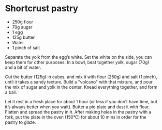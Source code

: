 # Shortcrust pastry
- 250g flour
- 70g sugar
- 1 egg
- 125g butter
- Water 
- 1 pinch of salt

Separate the yolk from the egg’s white. Set the white on the side, you can keep them for other purposes. In a bowl, beat together yolk, sugar (70g) and a bit of water. 

Cut the butter (125g) in cubes, and mix it with flour (250g) and salt (1 pinch), until it takes a sandy texture. Build a "volcano" with that mixture, and pour the mix of sugar and yolk in the center. Knead everything together, and form a ball. 

Let it rest in a fresh place for about 1 hour (or less if you don’t have time, but it’s always better when you wait).
Butter a pie plate and dust it with flour. Flatten and spread the pastry in it. After making holes in the pastry with a fork, put the plate in the oven (150°C) for about 10 mins in order for the pastry to glaze.